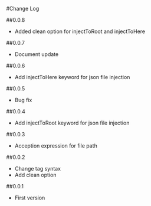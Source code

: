 #Change Log

##0.0.8
- Added clean option for injectToRoot and injectToHere

##0.0.7
- Document update

##0.0.6
- Add injectToHere keyword for json file injection

##0.0.5
- Bug fix

##0.0.4
- Add injectToRoot keyword for json file injection

##0.0.3
- Acception expression for file path

##0.0.2
- Change tag syntax
- Add clean option

##0.0.1
- First version
